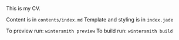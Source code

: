 This is my CV.

Content is in `contents/index.md`
Template and styling is in `index.jade`

To preview run: `wintersmith preview`
To build run: `wintersmith build`
